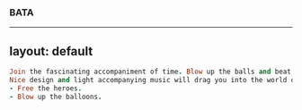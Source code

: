 ### BATA ###
---
layout: default
---

```ruby
Join the fascinating accompaniment of time. Blow up the balls and beat your record!
Nice design and light accompanying music will drag you into the world of bubbles for kids.
- Free the heroes.
- Blow up the balloons.
```
